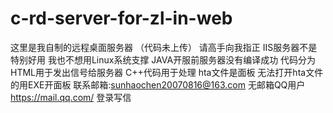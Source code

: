 # c-rd-server-for-zl-in-web
这里是我自制的远程桌面服务器
（代码未上传）
请高手向我指正
IIS服务器不是特别好用
我也不想用Linux系统支撑
JAVA开服前服务器没有编译成功
代码分为HTML用于发出信号给服务器
C++代码用于处理
hta文件是面板
无法打开hta文件的用EXE开面板
联系邮箱:sunhaochen20070816@163.com
无邮箱QQ用户
https://mail.qq.com/
登录写信
